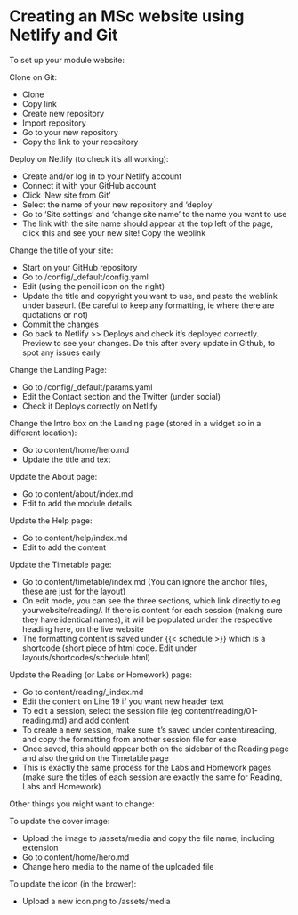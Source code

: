 # Creating an MSc website using Netlify and Git

To set up your module website:

Clone on Git:
<ul>
<li>	Clone </li>
<li>  Copy link </li>
<li>	Create new repository </li>
<li>	Import repository </li>
<li>	Go to your new repository </li>
<li>	Copy the link to your repository </li>
</ul>

Deploy on Netlify (to check it’s all working):
<ul>
<li>	Create and/or log in to your Netlify account </li>
<li>	Connect it with your GitHub account </li>
<li>	Click ‘New site from Git’ </li>
<li>	Select the name of your new repository and ‘deploy’ </li>
<li>	Go to ‘Site settings’ and ‘change site name’ to the name you want to use </li>
<li>	The link with the site name should appear at the top left of the page, click this and see your new site! Copy the weblink </li>
</ul>

Change the title of your site:
<ul>
<li>	Start on your GitHub repository </li>
<li>	Go to /config/_default/config.yaml </li>
<li>	Edit (using the pencil icon on the right) </li>
<li>	Update the title and copyright you want to use, and paste the weblink under baseurl. (Be careful to keep any formatting, ie where there are quotations or not) </li>
<li>	Commit the changes </li>
<li>	Go back to Netlify >> Deploys and check it’s deployed correctly. Preview to see your changes. Do this after every update in Github, to spot any issues early </li>
</ul>
  
Change the Landing Page:
<ul>
<li>	Go to /config/_default/params.yaml </li>
<li>	Edit the Contact section and the Twitter (under social) </li>
<li>	Check it Deploys correctly on Netlify </li>
</ul>

Change the Intro box on the Landing page (stored in a widget so in a different location):
<ul>
<li>	Go to content/home/hero.md </li>
<li>	Update the title and text </li>
</ul>

Update the About page:
<ul>
<li>	Go to content/about/index.md </li>
<li>	Edit to add the module details </li>
</ul>

Update the Help page:
<ul>
<li>	Go to content/help/index.md </li>
<li>	Edit to add the content </li>
</ul>

Update the Timetable page:
<ul>
<li>	Go to content/timetable/index.md (You can ignore the anchor files, these are just for the layout) </li>
<li>	On edit mode, you can see the three sections, which link directly to eg yourwebsite/reading/. If there is content for each session (making sure they have identical names), it will be populated under the respective heading here, on the live website </li>
<li>	The formatting content is saved under {{< schedule >}} which is a shortcode (short piece of html code. Edit under layouts/shortcodes/schedule.html) </li>
</ul>
  
Update the Reading (or Labs or Homework) page:
<ul>
<li>	Go to content/reading/_index.md </li>
<li>  Edit the content on Line 19 if you want new header text </li>
<li>  To edit a session, select the session file (eg content/reading/01-reading.md) and add content </li>
<li>	To create a new session, make sure it’s saved under content/reading, and copy the formatting from another session file for ease </li>
<li>	Once saved, this should appear both on the sidebar of the Reading page and also the grid on the Timetable page </li>
<li>	This is exactly the same process for the Labs and Homework pages (make sure the titles of each session are exactly the same for Reading, Labs and Homework) </li>
</ul> 
  
Other things you might want to change:

To update the cover image:
<ul>
<li>	Upload the image to /assets/media and copy the file name, including extension </li>
<li>	Go to content/home/hero.md  </li>
<li>	Change hero media to the name of the uploaded file </li>
</ul>
  
To update the icon (in the brower):
<ul>
<li>	Upload a new icon.png to /assets/media </li>
</ul>
